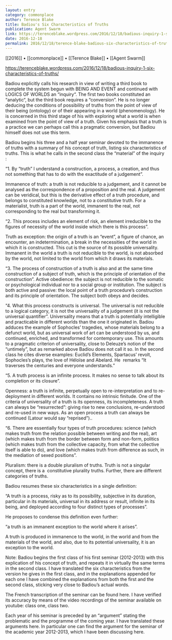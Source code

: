 ```yaml
---
layout: entry
category: commonplace
author: Terence Blake
title: Badiou's Six Characteristics of Truths
publication: Agent Swarm
link: https://terenceblake.wordpress.com/2016/12/18/badious-inquiry-1-six-characteristics-of-truths/
date: 2016-12-18
permalink: 2016/12/18/terence-blake-badious-six-characteristics-of-truths
---
```


[[2016]] • [[commonplace]] • [[Terence Blake]] • [[Agent Swarm]]

https://terenceblake.wordpress.com/2016/12/18/badious-inquiry-1-six-characteristics-of-truths/

Badiou explicitly calls his research in view of writing a third book to complete the system begun with BEING AND EVENT and continued with LOGICS OF WORLDS an “inquiry“. The first two books constituted an “analytic“, but the third book requires a “conversion”. He is no longer deducing the conditions of possibility of truths from the point of view of their being (ontology) or of their appearing in a world (phenomenology). He is concerned in this third stage of his with exploring what a world is when examined from the point of view of a truth. Given his emphasis that a truth is a practice we can perhaps call this a pragmatic conversion, but Badiou himself does not use this term.

Badiou begins his three and a half year seminar devoted to the immanence of truths with a summary of his concept of truth, listing six characteristics of truths. This is what he calls in the second class the “material” of the inquiry :

“1. By “truth” I understand a construction, a process, a creation, and thus not something that has to do with the exactitude of a judgement”.

Immanence of truth: a truth is not reducible to a judgement, and it cannot be analysed as the correspondence of a proposition and the real. A judgement can be veridical, but this is the derivative effect of a truth procedure, and belongs to constituted knowledge, not to a constitutive truth. For a materialist, truth is a part of the world, immanent to the real, not corresponding to the real but transforming it.

“2. This process includes an element of risk, an element irreducible to the figures of necessity of the world inside which there is this process”.

Truth as exception: the origin of a truth is an “event”, a figure of chance, an encounter, an indetermination, a break in the necessities of the world in which it is constructed. This cut is the source of its possible universality. Immanent in the world a truth is not reducible to the world, is not absorbed by the world, not limited to the world from which it draws its materials.

“3. The process of construction of a truth is also and at the same time construction of a subject of truth, which is the principle of orientation of the construction”.
Active obedience: the subject is not reducible to the somatic or psychological individual nor to a social group or institution. The subject is both active and passive: the local point of a truth procedure’s construction and its principle of orientation. The subject both obeys and decides.

“4. What this process constructs is universal. The universal is not reducible to a logical category, it is not the universality of a judgement (it is not the universal quantifier”.
Universality means that a truth is potentially intelligible and practicable in different worlds than the one it originated in. Badiou adduces the example of Sophocles’ tragedies, whose materials belong to a defunct world, but as universal work of art can be understood by us, and continued, enriched, and transformed for contemporary use. This amounts to a pragmatic criterion of universality, close to Deleuze’s notion of the “untimely”, but as remarked above Badiou does not call it so. In the second class he cites diverse examples: Euclid’s Elements, Spartacus’ revolt, Sophocles’s plays, the love of Héloïse and Abelard. He  remarks “It traverses the centuries and everyone understands.”

“5. A truth process is an infinite process. It makes no sense to talk about its completion or its closure”.

Openness: a truth is infinite, perpetually open to re-interpretation and to re-deployment in different worlds. It contains no intrinsic finitude. One of the criteria of universality of a truth is its openness, its incompleteness. A truth can always be “resurrected”: giving rise to new conclusions, re-understood and re-used in new ways. As an open process a truth can always be continued (Latour would say “reprised”)..

“6. There are essentially four types of truth procedures: science (which makes truth from the relation possible between writing and the real), art (which makes truth from the border between form and non-form, politics (which makes truth from the collective capacity, from what the collective itself is able to do), and love (which makes truth from difference as such, in the mediation of sexed positions”.

Pluralism: there is a double pluralism of truths. Truth is not a singular concept, there is a  constitutive plurality truths. Further, there are different categories of truths.

Badiou resumes these six characteristics in a single definition:

“A truth is a process, risky as to its possibility, subjective in its duration, particular in its materials, universal in its address or result, infinite in its being, and deployed according to four distinct types of processes”.

He proposes to condense this definition even further:

“a truth is an immanent exception to the world where it arises”.

A truth is produced in immanence to the world, in the world and from the materials of the world, and also, due to its potential universality, it is an exception to the world.

Note: Badiou begins the first class of his first seminar (2012-2013) with this explication of his concept of truth, and repeats it in virtually the same terms in the second class. I have translated the six characteristics from the version he gives in the first class, and in the explanations appended for each one I have combined the explanations from both the first and the second class, sticking very close to Badiou’s actual words.

The French transcription of the seminar can be found here. I have verified its accuracy by means of the video recordings of the seminar available on youtube: class one, class two.

Each year of his seminar is preceded by an “argument” stating the problematic and the programme of the coming year. I have translated these arguments here. In particular one can find the argument for the seminar of the academic year 2012-2013, which I have been discussing here.


